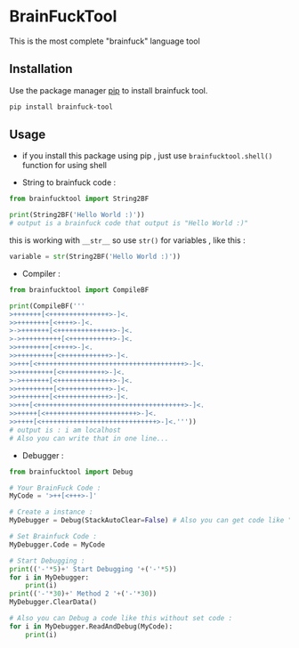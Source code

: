 # BrainFuckTool

This is the most complete "brainfuck" language tool

## Installation

Use the package manager [pip](https://pip.pypa.io/en/stable/) to install brainfuck tool.

```bash
pip install brainfuck-tool
```

## Usage
- if you install this package using pip , just use `brainfucktool.shell()` function for using shell

- String to brainfuck code :
```python
from brainfucktool import String2BF

print(String2BF('Hello World :)'))
# output is a brainfuck code that output is "Hello World :)"
```
this is working with `__str__` so use `str()` for variables , like this :
```python
variable = str(String2BF('Hello World :)'))
```

- Compiler :
```python
from brainfucktool import CompileBF

print(CompileBF('''
>+++++++[<+++++++++++++++>-]<.
>>++++++++[<++++>-]<.
>->+++++++[<++++++++++++++>-]<.
>->++++++++++[<+++++++++++>-]<.
>>++++++++[<++++>-]<.
>>+++++++++[<++++++++++++>-]<.
>>+++[<+++++++++++++++++++++++++++++++++++++>-]<.
>>+++++++++[<+++++++++++>-]<.
>->+++++++[<++++++++++++++>-]<.
>>+++++++++[<++++++++++++>-]<.
>>++++++++[<+++++++++++++>-]<.
>>+++[<+++++++++++++++++++++++++++++++++++++>-]<.
>>+++++[<+++++++++++++++++++++++>-]<.
>>++++[<+++++++++++++++++++++++++++++>-]<.'''))
# output is : i am localhost
# Also you can write that in one line...
```

- Debugger :
```python
from brainfucktool import Debug

# Your BrainFuck Code :
MyCode = '>++[<+++>-]'

# Create a instance :
MyDebugger = Debug(StackAutoClear=False) # Also you can get code like "Debug(Mycode, StackAutoClear=False)"

# Set Brainfuck Code :
MyDebugger.Code = MyCode

# Start Debugging :
print(('-'*5)+' Start Debugging '+('-'*5))
for i in MyDebugger:
    print(i)
print(('-'*30)+' Method 2 '+('-'*30))
MyDebugger.ClearData()

# Also you can Debug a code like this without set code :
for i in MyDebugger.ReadAndDebug(MyCode):
    print(i)
```